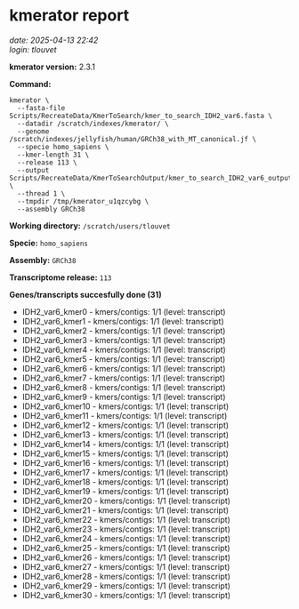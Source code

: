 # kmerator report
*date: 2025-04-13 22:42*  
*login: tlouvet*

**kmerator version:** 2.3.1

**Command:**

```
kmerator \
  --fasta-file Scripts/RecreateData/KmerToSearch/kmer_to_search_IDH2_var6.fasta \
  --datadir /scratch/indexes/kmerator/ \
  --genome /scratch/indexes/jellyfish/human/GRCh38_with_MT_canonical.jf \
  --specie homo_sapiens \
  --kmer-length 31 \
  --release 113 \
  --output Scripts/RecreateData/KmerToSearchOutput/kmer_to_search_IDH2_var6_output \
  --thread 1 \
  --tmpdir /tmp/kmerator_u1qzcybg \
  --assembly GRCh38
```

**Working directory:** `/scratch/users/tlouvet`

**Specie:** `homo_sapiens`

**Assembly:** `GRCh38`

**Transcriptome release:** `113`

**Genes/transcripts succesfully done (31)**

- IDH2_var6_kmer0 - kmers/contigs: 1/1 (level: transcript)
- IDH2_var6_kmer1 - kmers/contigs: 1/1 (level: transcript)
- IDH2_var6_kmer2 - kmers/contigs: 1/1 (level: transcript)
- IDH2_var6_kmer3 - kmers/contigs: 1/1 (level: transcript)
- IDH2_var6_kmer4 - kmers/contigs: 1/1 (level: transcript)
- IDH2_var6_kmer5 - kmers/contigs: 1/1 (level: transcript)
- IDH2_var6_kmer6 - kmers/contigs: 1/1 (level: transcript)
- IDH2_var6_kmer7 - kmers/contigs: 1/1 (level: transcript)
- IDH2_var6_kmer8 - kmers/contigs: 1/1 (level: transcript)
- IDH2_var6_kmer9 - kmers/contigs: 1/1 (level: transcript)
- IDH2_var6_kmer10 - kmers/contigs: 1/1 (level: transcript)
- IDH2_var6_kmer11 - kmers/contigs: 1/1 (level: transcript)
- IDH2_var6_kmer12 - kmers/contigs: 1/1 (level: transcript)
- IDH2_var6_kmer13 - kmers/contigs: 1/1 (level: transcript)
- IDH2_var6_kmer14 - kmers/contigs: 1/1 (level: transcript)
- IDH2_var6_kmer15 - kmers/contigs: 1/1 (level: transcript)
- IDH2_var6_kmer16 - kmers/contigs: 1/1 (level: transcript)
- IDH2_var6_kmer17 - kmers/contigs: 1/1 (level: transcript)
- IDH2_var6_kmer18 - kmers/contigs: 1/1 (level: transcript)
- IDH2_var6_kmer19 - kmers/contigs: 1/1 (level: transcript)
- IDH2_var6_kmer20 - kmers/contigs: 1/1 (level: transcript)
- IDH2_var6_kmer21 - kmers/contigs: 1/1 (level: transcript)
- IDH2_var6_kmer22 - kmers/contigs: 1/1 (level: transcript)
- IDH2_var6_kmer23 - kmers/contigs: 1/1 (level: transcript)
- IDH2_var6_kmer24 - kmers/contigs: 1/1 (level: transcript)
- IDH2_var6_kmer25 - kmers/contigs: 1/1 (level: transcript)
- IDH2_var6_kmer26 - kmers/contigs: 1/1 (level: transcript)
- IDH2_var6_kmer27 - kmers/contigs: 1/1 (level: transcript)
- IDH2_var6_kmer28 - kmers/contigs: 1/1 (level: transcript)
- IDH2_var6_kmer29 - kmers/contigs: 1/1 (level: transcript)
- IDH2_var6_kmer30 - kmers/contigs: 1/1 (level: transcript)
